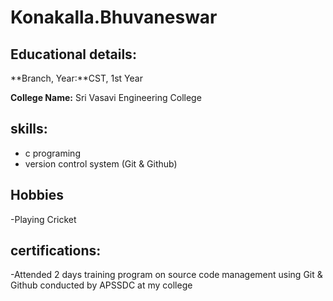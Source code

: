 # Konakalla.Bhuvaneswar

## Educational details:

**Branch, Year:**CST, 1st Year

**College Name:** Sri Vasavi Engineering College

## skills:

- c programing
- version control system (Git & Github)

## Hobbies

-Playing Cricket

## certifications:

-Attended 2 days training program on source code management using Git & Github conducted by APSSDC at my college
